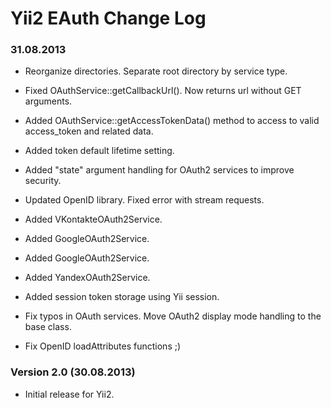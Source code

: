 Yii2 EAuth Change Log
=====================

### 31.08.2013
* Reorganize directories. Separate root directory by service type.
* Fixed OAuthService::getCallbackUrl(). Now returns url without GET arguments.
* Added OAuthService::getAccessTokenData() method to access to valid access_token and related data.
* Added token default lifetime setting.
* Added "state" argument handling for OAuth2 services to improve security.
* Updated OpenID library. Fixed error with stream requests.
* Added VKontakteOAuth2Service.
* Added GoogleOAuth2Service.
* Added GoogleOAuth2Service.
* Added YandexOAuth2Service.
* Added session token storage using Yii session.


* Fix typos in OAuth services.
Move OAuth2 display mode handling to the base class.
* Fix OpenID loadAttributes functions ;)

### Version 2.0 (30.08.2013)
* Initial release for Yii2.